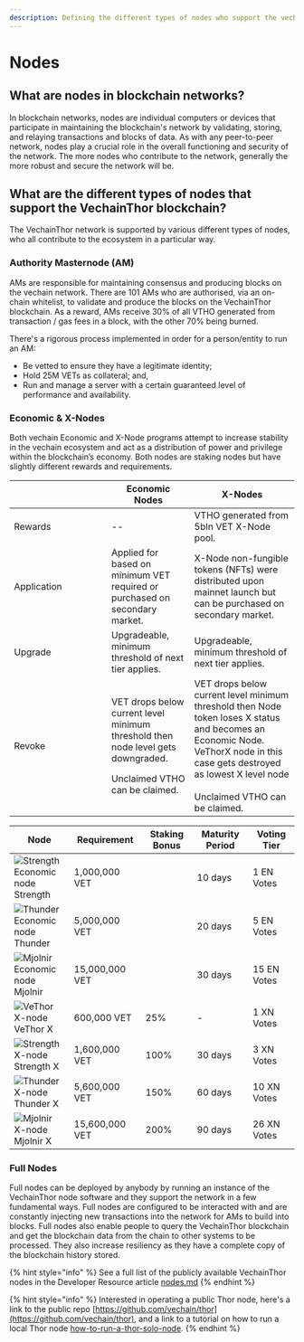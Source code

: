 ```yaml
---
description: Defining the different types of nodes who support the vechain ecosystem.
---
```


# Nodes

## What are nodes in blockchain networks?

In blockchain networks, nodes are individual computers or devices that participate in maintaining the blockchain's network by validating, storing, and relaying transactions and blocks of data. As with any peer-to-peer network, nodes play a crucial role in the overall functioning and security of the network. The more nodes who contribute to the network, generally the more robust and secure the network will be.

## What are the different types of nodes that support the VechainThor blockchain?

The VechainThor network is supported by various different types of nodes, who all contribute to the ecosystem in a particular way.

### Authority Masternode (AM)

AMs are responsible for maintaining consensus and producing blocks on the vechain network. There are 101 AMs who are authorised, via an on-chain whitelist, to validate and produce the blocks on the VechainThor blockchain. As a reward, AMs receive 30% of all VTHO generated from transaction / gas fees in a block, with the other 70% being burned.

There's a rigorous process implemented in order for a person/entity to run an AM:

* Be vetted to ensure they have a legitimate identity;
* Hold 25M VETs as collateral; and,
* Run and manage a server with a certain guaranteed level of performance and availability.

### Economic & X-Nodes

Both vechain Economic and X-Node programs attempt to increase stability in the vechain ecosystem and act as a distribution of power and privilege within the blockchain’s economy. Both nodes are staking nodes but have slightly different rewards and requirements.

<table><thead><tr><th width="156.33333333333331"></th><th>Economic Nodes</th><th>X-Nodes</th></tr></thead><tbody><tr><td>Rewards</td><td>--</td><td>VTHO generated from 5bln VET X-Node pool.</td></tr><tr><td>Application</td><td>Applied for based on minimum VET required or purchased on secondary market.</td><td>X-Node non-fungible tokens (NFTs) were distributed upon mainnet launch but can be purchased on secondary market.</td></tr><tr><td>Upgrade</td><td>Upgradeable, minimum threshold of next tier applies.</td><td>Upgradeable, minimum threshold of next tier applies.</td></tr><tr><td>Revoke</td><td><p>VET drops below current level minimum threshold then node level gets downgraded.</p><p>Unclaimed VTHO can be claimed.</p></td><td>VET drops below current level minimum threshold then Node token loses X status and becomes an Economic Node. VeThorX node in this case gets destroyed as lowest X level node<br><br>Unclaimed VTHO can be claimed.</td></tr></tbody></table>



<table><thead><tr><th width="157">Node</th><th width="157">Requirement</th><th width="142">Staking Bonus</th><th width="151">Maturity Period</th><th width="129">Voting Tier</th></tr></thead><tbody><tr><td><img src="https://manager.vechainstats.com/assets/images/tokens/Node-VNT-S.png" alt="Strength Economic node" data-size="line"> Strength</td><td>1,000,000 VET</td><td></td><td>10 days</td><td>1 EN Votes</td></tr><tr><td><img src="https://manager.vechainstats.com/assets/images/tokens/Node-VNT-T.png" alt="Thunder Economic node" data-size="line"> Thunder</td><td>5,000,000 VET</td><td></td><td>20 days</td><td>5 EN Votes</td></tr><tr><td><img src="https://manager.vechainstats.com/assets/images/tokens/Node-VNT-M.png" alt="Mjolnir Economic node" data-size="line"> Mjolnir</td><td>15,000,000 VET</td><td></td><td>30 days</td><td>15 EN Votes</td></tr><tr><td><img src="https://manager.vechainstats.com/assets/images/tokens/Node-VNT-XV.png" alt="VeThor X-node" data-size="line"> VeThor X</td><td>600,000 VET</td><td>25%</td><td>-</td><td>1 XN Votes</td></tr><tr><td><img src="https://manager.vechainstats.com/assets/images/tokens/Node-VNT-XS.png" alt="Strength X-node" data-size="line"> Strength X</td><td>1,600,000 VET</td><td>100%</td><td>30 days</td><td>3 XN Votes</td></tr><tr><td><img src="https://manager.vechainstats.com/assets/images/tokens/Node-VNT-XT.png" alt="Thunder X-node" data-size="line"> Thunder X</td><td>5,600,000 VET</td><td>150%</td><td>60 days</td><td>10 XN Votes</td></tr><tr><td><img src="https://manager.vechainstats.com/assets/images/tokens/Node-VNT-XT.png" alt="Mjolnir X-node" data-size="line"> Mjolnir X</td><td>15,600,000 VET</td><td>200%</td><td>90 days</td><td>26 XN Votes</td></tr></tbody></table>

### Full Nodes

Full nodes can be deployed by anybody by running an instance of the VechainThor node software and they support the network in a few fundamental ways. Full nodes are configured to be interacted with and are constantly injecting new transactions into the network for AMs to build into blocks. Full nodes also enable people to query the VechainThor blockchain and get the blockchain data from the chain to other systems to be processed. They also increase resiliency as they have a complete copy of the blockchain history stored.

{% hint style="info" %}
See a full list of the publicly available VechainThor nodes in the Developer Resource article [nodes.md](../../developer-resources/nodes.md "mention")
{% endhint %}

{% hint style="info" %}
Interested in operating a public Thor node, here's a link to the public repo [https://github.com/vechain/thor](https://github.com/vechain/thor), and a link to a tutorial on how to run a local Thor node [how-to-run-a-thor-solo-node](../../start-building/tutorials/how-to-run-a-thor-solo-node/ "mention").
{% endhint %}
